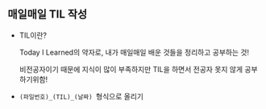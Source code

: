 ## 매일매일 TIL 작성

- TIL이란? 

  Today I Learned의 약자로, 내가 매일매일 배운 것들을 정리하고 공부하는 것!

  비전공자이기 때문에 지식이 많이 부족하지만 TIL을 하면서 전공자 못지 않게 공부하기위함!

- `(파일번호)_(TIL)_(날짜) `형식으로 올리기
